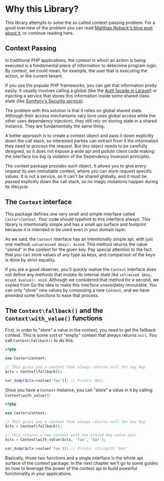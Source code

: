 Why this Library?
=================

This library attempts to solve the so called context-passing problem. For a good overview of the problem you can
read [Matthias Noback's blog post about it](https://matthiasnoback.nl/2018/04/context-passing/), or continue
reading here.

## Context Passing

In traditional PHP applications, the *context* in which an action is being executed is a fundamental
piece of information to determine program logic. By context, we could mean, for example, the user that is
executing the action, or the current tenant.

If you use the popular PHP frameworks, you can get that information pretty easily. It usually involves
calling a global (like the [Auth facade in Laravel][laravel-auth]) or injecting a service that stores this
information inside some shared class state (like [Symfony's Security service][symfony-auth]).

The problem with this solution is that it relies on global shared state. Although their access mechanisms vary (one
uses global access while the other uses dependency injection), they still rely on storing state in a shared instance.
They are fundamentally the same thing.

A better approach is to create a context object and pass it down explicitly down the call stack, so interested
parties can extract from it the information they need to process the request. But this object needs to be carefully
designed, so it does not expose a wide api and pollute client code making the interface too big (a violation of
the Dependency Inversion principle).

The context package provides such object. It allows you to give every request its own immutable context, where you
can store request specific values. It is not a service, so it can't be shared globally, and it must be passed
explicitly down the call stack, so no magic mutations happen during its lifecycle.

## The `Context` interface

This package defines one very small and simple interface called `Castor\Context`. Your code should typehint to this
interface always. This library is intentionally simple and has a small api surface and footprint because it is 
intended to be used even in your domain layer.

As we said, the `Context` interface has an intentionally simple api, with just one method: `value(mixed $key): mixed`.
This method returns the value "stored" in the context for the given key. Pay special attention to the fact that
you can store values of any type as keys, and comparison of the keys is done by strict equality.

If you are a good observer, you'll quickly realize the `Context` interface does not define any methods that mutate
its internal state like `set(mixed $key, mixed $value): void`. Although we considered that method for a second, we
copied from Go the idea to make this interface unavoidably immutable. You can only "store" new values by composing 
a new `Context`, and we have provided some functions to ease that process.

## The `Context\fallback()` and the `Context\with_value()` functions

First, in order to "store" a value in the context, you need to get the fallback context. This is some sort of "empty"
context that always returns `null`. You call `Context\fallback()` to do this.

```php
<?php

use Castor\Context;

// This gives you a context that always returns null for any key
$ctx = Context\fallback();

var_dump($ctx->value('foo')); // Prints: NULL
```

Once you have a `Context` instance, you can "store" a value in it by calling `Context\with_value()`:

```php
<?php

use Castor\Context;

// This gives you a context that always returns null for any key
$ctx = Context\fallback();

// This returns a new context with the stored key value pair
$ctx = Context\with_value($ctx, 'foo', 'bar');

var_dump($ctx->value('foo')); // Prints: string(3) "bar"
```

Basically, those two functions and a single interface is the whole api surface of the context
package. In the next chapter we'll go to some guides on how to leverage the power of the context api
to build powerful functionality in your applications.

[laravel-auth]: https://laravel.com/docs/9.x/authentication#retrieving-the-authenticated-user
[symfony-auth]: https://symfony.com/doc/current/security.html#fetching-the-user-from-a-service